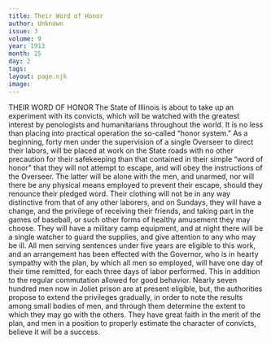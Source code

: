 ```yaml
---
title: Their Word of Honor
author: Unknown
issue: 3
volume: 9
year: 1913
month: 25
day: 2
tags:
layout: page.njk
image:
---
```

THEIR WORD OF HONOR    The State of Illinois is about to take up an experiment with its convicts, which will be watched with the greatest interest by penologists and humanitarians throughout the world. It is no less than placing into practical operation the so-called “honor system.”    As a beginning, forty men under the supervision of a single Overseer to direct their labors, will be placed at work on the State roads with no other precaution for their safekeeping than that contained in their simple “word of honor” that they will not attempt to escape, and will obey the instructions of the Overseer. The latter will be alone with the men, and unarmed, nor will there be any physical means employed to prevent their escape, should they renounce their pledged word.    Their clothing will not be in any way distinctive from that of any other laborers, and on Sundays, they will have a change, and the privilege of receiving their friends, and taking part in the games of baseball, or such other forms of healthy amusement they may choose. They will have a military camp equipment, and at night there will be a single watcher to guard the supplies, and give attention to any who may be ill.    All men serving sentences under five years are eligible to this work, and an arrangement has been effected with the Governor, who is in hearty sympathy with the plan, by which all men so employed, will have one day of their time remitted, for each three days of labor performed. This in addition to the regular commutation allowed for good behavior.    Nearly seven hundred men now in Joliet prison are at present eligible, but, the authorities propose to extend the privileges gradually, in order to note the results among small bodies of men, and through them determine the extent to which they may go with the others. They have great faith in the merit of the plan, and men in a position to properly estimate the character of convicts, believe it will be a success.    




